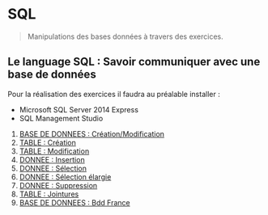 # SQL

> Manipulations des bases données à travers des exercices.  

## Le language SQL : Savoir communiquer avec une base de données

Pour la réalisation des exercices il faudra au préalable installer :  

* Microsoft SQL Server 2014 Express
* SQL Management Studio

1. [BASE DE DONNEES : Création/Modification](https://gitlab.ecole-e2n.fr/AnousoneM/dot-net/tree/master/partie-3-web-app/sql/SQL-Exo-1 "Lien")
2. [TABLE : Création](https://gitlab.ecole-e2n.fr/AnousoneM/dot-net/tree/master/partie-3-web-app/sql/SQL-Exo-2 "Lien")
3. [TABLE : Modification](https://gitlab.ecole-e2n.fr/AnousoneM/dot-net/tree/master/partie-3-web-app/sql/SQL-Exo-3 "Lien")
4. [DONNEE : Insertion](https://gitlab.ecole-e2n.fr/AnousoneM/dot-net/tree/master/partie-3-web-app/sql/SQL-Exo-4 "Lien")
5. [DONNEE : Sélection](https://gitlab.ecole-e2n.fr/AnousoneM/dot-net/tree/master/partie-3-web-app/sql/SQL-Exo-5 "Lien")
6. [DONNEE : Sélection élargie](https://gitlab.ecole-e2n.fr/AnousoneM/dot-net/tree/master/partie-3-web-app/sql/SQL-Exo-6 "Lien")
7. [DONNEE : Suppression](https://gitlab.ecole-e2n.fr/AnousoneM/dot-net/tree/master/partie-3-web-app/sql/SQL-Exo-7 "Lien")
8. [TABLE : Jointures](https://gitlab.ecole-e2n.fr/AnousoneM/dot-net/tree/master/partie-3-web-app/sql/SQL-Exo-8 "Lien")
9. [BASE DE DONNEES : Bdd France](https://gitlab.ecole-e2n.fr/AnousoneM/dot-net/tree/master/partie-3-web-app/sql/SQL-Exo-9 "Lien")
